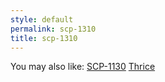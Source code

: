 ```yaml
---
style: default
permalink: scp-1310
title: scp-1310
---
```

You may also like:
[SCP-1130](http://scp-wiki.net/scp-1130)
[Thrice](http://scp-wiki.net/thrice)